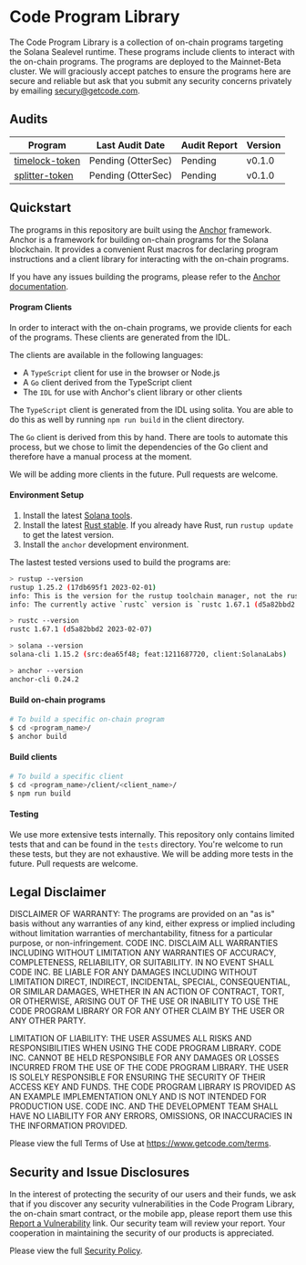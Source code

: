 # Code Program Library
The Code Program Library is a collection of on-chain programs targeting the
Solana Sealevel runtime. These programs include clients to interact with the
on-chain programs. The programs are deployed to the Mainnet-Beta cluster. We
will graciously accept patches to ensure the programs here are secure and
reliable but ask that you submit any security concerns privately by emailing
secury@getcode.com.

## Audits

| Program | Last Audit Date | Audit Report | Version |
| --- | --- | --- | --- |
| [timelock-token](https://github.com/code-wallet/code-program-library/tree/main/timelock-token) | Pending (OtterSec) | Pending | v0.1.0 |
| [splitter-token](https://github.com/code-wallet/code-program-library/tree/main/splitter-token) | Pending (OtterSec) | Pending | v0.1.0 |

## Quickstart

The programs in this repository are built using the
[Anchor](https://www.anchor-lang.com/) framework. Anchor is a framework for
building on-chain programs for the Solana blockchain. It provides a convenient
Rust macros for declaring program instructions and a client library for
interacting with the on-chain programs.

If you have any issues building the programs, please refer to the [Anchor
documentation](https://www.anchor-lang.com/docs/installation).

#### Program Clients

In order to interact with the on-chain programs, we provide clients for each of
the programs. These clients are generated from the IDL.

The clients are available in the following languages:

* A `TypeScript` client for use in the browser or Node.js
* A `Go` client derived from the TypeScript client
* The `IDL` for use with Anchor's client library or other clients

The `TypeScript` client is generated from the IDL using solita. You are able to do
this as well by running `npm run build` in the client directory. 

The `Go` client is derived from this by hand. There are tools to automate this
process, but we chose to limit the dependencies of the Go client and therefore
have a manual process at the moment. 

We will be adding more clients in the future. Pull requests are welcome.


#### Environment Setup

1. Install the latest [Solana tools](https://docs.solana.com/cli/install-solana-cli-tools).
2. Install the latest [Rust stable](https://rustup.rs/). If you already have Rust, run `rustup update` to get the latest version.
3. Install the `anchor` development environment.

The lastest tested versions used to build the programs are:

```bash
> rustup --version
rustup 1.25.2 (17db695f1 2023-02-01)
info: This is the version for the rustup toolchain manager, not the rustc compiler.
info: The currently active `rustc` version is `rustc 1.67.1 (d5a82bbd2 2023-02-07)`

> rustc --version
rustc 1.67.1 (d5a82bbd2 2023-02-07)

> solana --version
solana-cli 1.15.2 (src:dea65f48; feat:1211687720, client:SolanaLabs)

> anchor --version
anchor-cli 0.24.2
```

#### Build on-chain programs

```bash
# To build a specific on-chain program
$ cd <program_name>/
$ anchor build
```

#### Build clients

```bash
# To build a specific client
$ cd <program_name>/client/<client_name>/
$ npm run build
```

#### Testing

We use more extensive tests internally. This repository only contains limited
tests that and can be found in the `tests` directory. You're welcome to run
these tests, but they are not exhaustive. We will be adding more tests in the
future. Pull requests are welcome.

## Legal Disclaimer

DISCLAIMER OF WARRANTY: The programs are provided on an "as is" basis without any warranties of any kind, either express or implied including without limitation warranties of merchantability, fitness for a particular purpose, or non-infringement. CODE INC. DISCLAIM ALL WARRANTIES INCLUDING WITHOUT LIMITATION ANY WARRANTIES OF ACCURACY, COMPLETENESS, RELIABILITY, OR SUITABILITY. IN NO EVENT SHALL CODE INC. BE LIABLE FOR ANY DAMAGES INCLUDING WITHOUT LIMITATION DIRECT, INDIRECT, INCIDENTAL, SPECIAL, CONSEQUENTIAL, OR SIMILAR DAMAGES, WHETHER IN AN ACTION OF CONTRACT, TORT, OR OTHERWISE, ARISING OUT OF THE USE OR INABILITY TO USE THE CODE PROGRAM LIBRARY OR FOR ANY OTHER CLAIM BY THE USER OR ANY OTHER PARTY.

LIMITATION OF LIABILITY: THE USER ASSUMES ALL RISKS AND RESPONSIBILITIES WHEN USING THE CODE PROGRAM LIBRARY. CODE INC. CANNOT BE HELD RESPONSIBLE FOR ANY DAMAGES OR LOSSES INCURRED FROM THE USE OF THE CODE PROGRAM LIBRARY. THE USER IS SOLELY RESPONSIBLE FOR ENSURING THE SECURITY OF THEIR ACCESS KEY AND FUNDS. THE CODE PROGRAM LIBRARY IS PROVIDED AS AN EXAMPLE IMPLEMENTATION ONLY AND IS NOT INTENDED FOR PRODUCTION USE. CODE INC. AND THE DEVELOPMENT TEAM SHALL HAVE NO LIABILITY FOR ANY ERRORS, OMISSIONS, OR INACCURACIES IN THE INFORMATION PROVIDED.

Please view the full Terms of Use at https://www.getcode.com/terms.

## Security and Issue Disclosures

In the interest of protecting the security of our users and their funds, we ask
that if you discover any security vulnerabilities in the Code Program Library,
the on-chain smart contract, or the mobile app, please report them use this
[Report a Vulnerability](https://github.com/code-wallet/code-program-library/security/advisories/new)
link. Our security team will review your report. Your cooperation in maintaining
the security of our products is appreciated.

Please view the full [Security Policy](https://github.com/code-wallet/code-program-library/blob/main/SECURITY.md).
